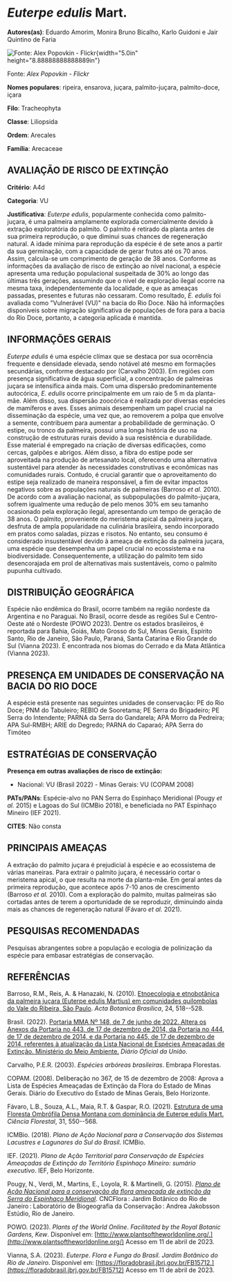 # *Euterpe edulis* Mart.

**Autores(as)**: Eduardo Amorim, Monira Bruno Bicalho, Karlo Guidoni e Jair Quintino de Faria

![Fonte: Alex Popovkin - Flickr](media/rId20.jpg){width="5.0in" height="8.88888888888889in"}

Fonte: *Alex Popovkin - Flickr*

**Nomes populares**: ripeira, ensarova, juçara, palmito-juçara, palmito-doce, içara

**Filo**: Tracheophyta

**Classe**: Liliopsida

**Ordem**: Arecales

**Família**: Arecaceae

## AVALIAÇÃO DE RISCO DE EXTINÇÃO

**Critério**: A4d

**Categoria**: VU

**Justificativa**: *Euterpe edulis*, popularmente conhecida como palmito-juçara, é uma palmeira amplamente explorada comercialmente devido à extração exploratória do palmito. O palmito é retirado da planta antes de sua primeira reprodução, o que diminui suas chances de regeneração natural. A idade mínima para reprodução da espécie é de sete anos a partir da sua germinação, com a capacidade de gerar frutos até os 70 anos. Assim, calcula-se um comprimento de geração de 38 anos.  Conforme as informações da avaliação de risco de extinção ao nível nacional, a espécie apresenta uma redução populacional suspeitada de 30% ao longo das últimas três gerações, assumindo que o nível de exploração ilegal ocorre na mesma taxa, independentemente da localidade, e que as ameaças passadas, presentes e futuras não cessaram. Como resultado, *E.  edulis* foi avaliada como "Vulnerável (VU)" na bacia do Rio Doce. Não há informações disponíveis sobre migração
significativa de populações de fora para a bacia do Rio Doce, portanto, a categoria aplicada é mantida.

## INFORMAÇÕES GERAIS

*Euterpe edulis* é uma espécie clímax que se destaca por sua ocorrência frequente e densidade elevada, sendo notável até mesmo em formações secundárias, conforme destacado por (Carvalho 2003). Em regiões com presença significativa de água superficial, a concentração de palmeiras juçara se intensifica ainda mais. Com uma dispersão predominantemente autocórica, *E. edulis* ocorre principalmente em um raio de 5 m da planta-mãe. Além disso, sua dispersão zoocórica é realizada por diversas espécies de mamíferos e aves. Esses animais desempenham um papel crucial na disseminação da espécie, uma vez que, ao removerem a polpa que envolve a semente, contribuem para aumentar a probabilidade de germinação. O estipe, ou tronco da palmeira, possui uma longa história de uso na construção de estruturas rurais devido à sua resistência e durabilidade. Esse material é empregado na criação de diversas edificações, como cercas, galpões e abrigos. Além
disso, a fibra do estipe pode ser aproveitada na produção de artesanato local, oferecendo uma alternativa sustentável para atender às necessidades construtivas e econômicas nas comunidades rurais. Contudo, é crucial garantir que o aproveitamento do estipe seja realizado de maneira responsável, a fim de evitar impactos negativos sobre as populações naturais de palmeiras (Barroso *et al.* 2010). De acordo com a avaliação nacional, as subpopulações do palmito-juçara, sofrem igualmente uma redução de pelo menos 30% em seu tamanho ocasionado pela exploração ilegal, apresentando um tempo de geração de 38 anos. O palmito, proveniente do meristema apical da palmeira juçara, desfruta de ampla popularidade na culinária brasileira, sendo incorporado em pratos como saladas, pizzas e risotos.  No entanto, seu consumo é considerado insustentável devido à ameaça de extinção da palmeira juçara, uma espécie que desempenha um papel crucial no ecossistema e na
biodiversidade. Consequentemente, a utilização do palmito tem sido desencorajada em prol de alternativas mais sustentáveis, como o palmito pupunha cultivado.

## DISTRIBUIÇÃO GEOGRÁFICA

Espécie não endêmica do Brasil, ocorre também na região nordeste da Argentina e no Paraguai. No Brasil, ocorre desde as regiões Sul e Centro-Oeste até o Nordeste (POWO 2023). Dentre os estados brasileiros, é reportada para Bahia, Goiás, Mato Grosso do Sul, Minas Gerais, Espírito Santo, Rio de Janeiro, São Paulo, Paraná, Santa Catarina e Rio Grande do Sul (Vianna 2023). É encontrada nos biomas do Cerrado e da Mata Atlântica (Vianna 2023).

## PRESENÇA EM UNIDADES DE CONSERVAÇÃO NA BACIA DO RIO DOCE

A espécie está presente nas seguintes unidades de conservação: PE do Rio Doce; PNM do Tabuleiro; REBIO de Sooretama; PE Serra do Brigadeiro; PE Serra do Intendente; PARNA da Serra do Gandarela; APA Morro da Pedreira; APA Sul-RMBH; ARIE do Degredo; PARNA do Caparaó; APA Serra do Timóteo

## ESTRATÉGIAS DE CONSERVAÇÃO

**Presença em outras avaliações de risco de extinção:**

-   Nacional: VU (Brasil 2022) -   Minas Gerais: VU (COPAM 2008)

**PATs/PANs**: Espécie-alvo no PAN Serra do Espinhaço Meridional (Pougy *et al.* 2015) e Lagoas do Sul (ICMBio 2018), e beneficiada no PAT Espinhaço Mineiro (IEF 2021).

**CITES**: Não consta

## PRINCIPAIS AMEAÇAS

A extração do palmito juçara é prejudicial à espécie e ao ecossistema de várias maneiras. Para extrair o palmito juçara, é necessário cortar o meristema apical, o que resulta na morte da planta-mãe. Em geral antes da primeira reprodução, que acontece após 7-10 anos de crescimento (Barroso *et al.* 2010). Com a exploração do palmito, muitas palmeiras são cortadas antes de terem a oportunidade de se reproduzir, diminuindo ainda mais as chances de regeneração natural (Fávaro *et al.* 2021).

## PESQUISAS RECOMENDADAS

Pesquisas abrangentes sobre a população e ecologia de polinização da espécie para embasar estratégias de conservação.

## REFERÊNCIAS

Barroso, R.M., Reis, A. & Hanazaki, N. (2010). [Etnoecologia e etnobotânica da palmeira juçara (Euterpe edulis Martius) em comunidades quilombolas do Vale do Ribeira, São Paulo](https://doi.org/10.1590/S0102-33062010000200022). *Acta Botanica Brasilica*, 24, 518--528.

Brasil. (2022). [Portaria MMA Nº 148, de 7 de junho de 2022. Altera os Anexos da Portaria no 443, de 17 de dezembro de 2014, da Portaria no 444, de 17 de dezembro de 2014, e da Portaria no 445, de 17 de dezembro de 2014, referentes à atualização da Lista Nacional de Espécies Ameaçadas de Extinção. Ministério do Meio Ambiente.](https://in.gov.br/en/web/dou/-/portaria-mma-n-148-de-7-de-junho-de-2022-406272733) *Diário Oficial da União*.

Carvalho, P.E.R. (2003). *Espécies arbóreas brasileiras*. Embrapa Florestas.

COPAM. (2008). Deliberação no 367, de 15 de dezembro de 2008: Aprova a Lista de Espécies Ameaçadas de Extinção da Flora do Estado de Minas Gerais. Diário do Executivo do Estado de Minas Gerais, Belo Horizonte.

Fávaro, L.B., Souza, A.L., Maia, R.T. & Gaspar, R.O. (2021). [Estrutura de uma Floresta Ombrófila Densa Montana com dominância de Euterpe edulis Mart.](https://doi.org/10.5902/1980509810699) *Ciência Florestal*, 31, 550--568.

ICMBio. (2018). *Plano de Ação Nacional para a Conservação dos Sistemas Lacustres e Lagunares do Sul do Brasil*. ICMBio.

IEF. (2021). *Plano de Ação Territorial para Conservação de Espécies Ameaçadas de Extinção do Território Espinhaço Mineiro: sumário executivo*. IEF, Belo Horizonte.

Pougy, N., Verdi, M., Martins, E., Loyola, R. & Martinelli, G. (2015).  [*Plano de Ação Nacional para a conservação da flora ameaçada de extinção da Serra do Espinhaço Meridional*](https://dspace.jbrj.gov.br/jspui/handle/doc/42). CNCFlora : Jardim Botânico do Rio de Janeiro : Laboratório de Biogeografia da Conservação : Andrea Jakobsson Estúdio, Rio de Janeiro.

POWO. (2023). *Plants of the World Online*. *Facilitated by the Royal Botanic Gardens, Kew*. Disponível em: [http://www.plantsoftheworldonline.org/.](http://www.plantsoftheworldonline.org/) Acesso em 11 de abril de 2023.

Vianna, S.A. (2023). *Euterpe*. *Flora e Funga do Brasil. Jardim Botânico do Rio de Janeiro*. Disponível em: [https://floradobrasil.jbrj.gov.br/FB15712.](https://floradobrasil.jbrj.gov.br/FB15712) Acesso em 11 de abril de 2023.
